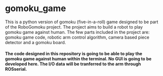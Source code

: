# gomoku_game

This is a python version of gomoku (five-in-a-roll) game designed to be part of the RoboGomoku project. The project aims to build a robot to play gomoku game against human. The few parts included in the project are: gomoku game code, robotic arm control algorithm, camera based piece detector and a gomoku board. 

#### The code designed in this repository is going to be able to play the gomoku game against human within the terminal. No GUI is going to be developed here. The I/O data will be tranferred to the arm through ROSserial. 
